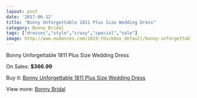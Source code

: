 ```yaml
---
layout: post
date: '2017-06-12'
title: "Bonny Unforgettable 1811 Plus Size Wedding Dress"
category: Bonny Bridal
tags: ["dresses","style","crazy","special","sale"]
image: http://www.eudances.com/1019-thickbox_default/bonny-unforgettable-1811-plus-size-wedding-dress.jpg
---
```

Bonny Unforgettable 1811 Plus Size Wedding Dress

On Sales: **$366.99**
<a href="https://www.eudances.com/en/bonny-bridal/365-bonny-unforgettable-1811-plus-size-wedding-dress.html"><amp-img layout="responsive" width="600" height="600" src="//www.eudances.com/1019-thickbox_default/bonny-unforgettable-1811-plus-size-wedding-dress.jpg" alt="Bonny Unforgettable 1811 Plus Size Wedding Dress 0" /></a>
<a href="https://www.eudances.com/en/bonny-bridal/365-bonny-unforgettable-1811-plus-size-wedding-dress.html"><amp-img layout="responsive" width="600" height="600" src="//www.eudances.com/1020-thickbox_default/bonny-unforgettable-1811-plus-size-wedding-dress.jpg" alt="Bonny Unforgettable 1811 Plus Size Wedding Dress 1" /></a>

Buy it: [Bonny Unforgettable 1811 Plus Size Wedding Dress](https://www.eudances.com/en/bonny-bridal/365-bonny-unforgettable-1811-plus-size-wedding-dress.html "Bonny Unforgettable 1811 Plus Size Wedding Dress")

View more: [Bonny Bridal](https://www.eudances.com/en/3-bonny-bridal "Bonny Bridal")